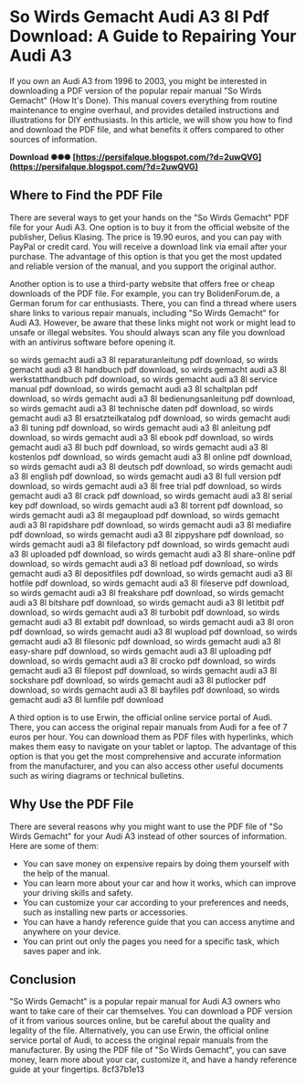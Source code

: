
 
# So Wirds Gemacht Audi A3 8l Pdf Download: A Guide to Repairing Your Audi A3
 
If you own an Audi A3 from 1996 to 2003, you might be interested in downloading a PDF version of the popular repair manual "So Wirds Gemacht" (How It's Done). This manual covers everything from routine maintenance to engine overhaul, and provides detailed instructions and illustrations for DIY enthusiasts. In this article, we will show you how to find and download the PDF file, and what benefits it offers compared to other sources of information.
 
**Download ✺✺✺ [https://persifalque.blogspot.com/?d=2uwQVG](https://persifalque.blogspot.com/?d=2uwQVG)**


 
## Where to Find the PDF File
 
There are several ways to get your hands on the "So Wirds Gemacht" PDF file for your Audi A3. One option is to buy it from the official website of the publisher, Delius Klasing. The price is 19.90 euros, and you can pay with PayPal or credit card. You will receive a download link via email after your purchase. The advantage of this option is that you get the most updated and reliable version of the manual, and you support the original author.
 
Another option is to use a third-party website that offers free or cheap downloads of the PDF file. For example, you can try BolidenForum.de, a German forum for car enthusiasts. There, you can find a thread where users share links to various repair manuals, including "So Wirds Gemacht" for Audi A3. However, be aware that these links might not work or might lead to unsafe or illegal websites. You should always scan any file you download with an antivirus software before opening it.
 
so wirds gemacht audi a3 8l reparaturanleitung pdf download,  so wirds gemacht audi a3 8l handbuch pdf download,  so wirds gemacht audi a3 8l werkstatthandbuch pdf download,  so wirds gemacht audi a3 8l service manual pdf download,  so wirds gemacht audi a3 8l schaltplan pdf download,  so wirds gemacht audi a3 8l bedienungsanleitung pdf download,  so wirds gemacht audi a3 8l technische daten pdf download,  so wirds gemacht audi a3 8l ersatzteilkatalog pdf download,  so wirds gemacht audi a3 8l tuning pdf download,  so wirds gemacht audi a3 8l anleitung pdf download,  so wirds gemacht audi a3 8l ebook pdf download,  so wirds gemacht audi a3 8l buch pdf download,  so wirds gemacht audi a3 8l kostenlos pdf download,  so wirds gemacht audi a3 8l online pdf download,  so wirds gemacht audi a3 8l deutsch pdf download,  so wirds gemacht audi a3 8l english pdf download,  so wirds gemacht audi a3 8l full version pdf download,  so wirds gemacht audi a3 8l free trial pdf download,  so wirds gemacht audi a3 8l crack pdf download,  so wirds gemacht audi a3 8l serial key pdf download,  so wirds gemacht audi a3 8l torrent pdf download,  so wirds gemacht audi a3 8l megaupload pdf download,  so wirds gemacht audi a3 8l rapidshare pdf download,  so wirds gemacht audi a3 8l mediafire pdf download,  so wirds gemacht audi a3 8l zippyshare pdf download,  so wirds gemacht audi a3 8l filefactory pdf download,  so wirds gemacht audi a3 8l uploaded pdf download,  so wirds gemacht audi a3 8l share-online pdf download,  so wirds gemacht audi a3 8l netload pdf download,  so wirds gemacht audi a3 8l depositfiles pdf download,  so wirds gemacht audi a3 8l hotfile pdf download,  so wirds gemacht audi a3 8l fileserve pdf download,  so wirds gemacht audi a3 8l freakshare pdf download,  so wirds gemacht audi a3 8l bitshare pdf download,  so wirds gemacht audi a3 8l letitbit pdf download,  so wirds gemacht audi a3 8l turbobit pdf download,  so wirds gemacht audi a3 8l extabit pdf download,  so wirds gemacht audi a3 8l oron pdf download,  so wirds gemacht audi a3 8l wupload pdf download,  so wirds gemacht audi a3 8l filesonic pdf download,  so wirds gemacht audi a3 8l easy-share pdf download,  so wirds gemacht audi a3 8l uploading pdf download,  so wirds gemacht audi a3 8l crocko pdf download,  so wirds gemacht audi a3 8l filepost pdf download,  so wirds gemacht audi a3 8l sockshare pdf download,  so wirds gemacht audi a3 8l putlocker pdf download,  so wirds gemacht audi a3 8l bayfiles pdf download,  so wirds gemacht audi a3 8l lumfile pdf download
 
A third option is to use Erwin, the official online service portal of Audi. There, you can access the original repair manuals from Audi for a fee of 7 euros per hour. You can download them as PDF files with hyperlinks, which makes them easy to navigate on your tablet or laptop. The advantage of this option is that you get the most comprehensive and accurate information from the manufacturer, and you can also access other useful documents such as wiring diagrams or technical bulletins.
 
## Why Use the PDF File
 
There are several reasons why you might want to use the PDF file of "So Wirds Gemacht" for your Audi A3 instead of other sources of information. Here are some of them:
 
- You can save money on expensive repairs by doing them yourself with the help of the manual.
- You can learn more about your car and how it works, which can improve your driving skills and safety.
- You can customize your car according to your preferences and needs, such as installing new parts or accessories.
- You can have a handy reference guide that you can access anytime and anywhere on your device.
- You can print out only the pages you need for a specific task, which saves paper and ink.

## Conclusion
 
"So Wirds Gemacht" is a popular repair manual for Audi A3 owners who want to take care of their car themselves. You can download a PDF version of it from various sources online, but be careful about the quality and legality of the file. Alternatively, you can use Erwin, the official online service portal of Audi, to access the original repair manuals from the manufacturer. By using the PDF file of "So Wirds Gemacht", you can save money, learn more about your car, customize it, and have a handy reference guide at your fingertips.
 8cf37b1e13
 
